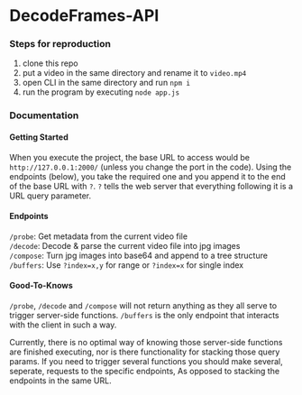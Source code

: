 # DecodeFrames-API

### Steps for reproduction

1. clone this repo
2. put a video in the same directory and rename it to `video.mp4`
3. open CLI in the same directory and run `npm i`
4. run the program by executing `node app.js`

### Documentation

#### Getting Started

When you execute the project, the base URL to access would be `http://127.0.0.1:2000/` (unless you change the port in the code).
Using the endpoints (below), you take the required one and you append it to the end of the base URL with `?`.
`?` tells the web server that everything following it is a URL query parameter.

#### Endpoints

`/probe`: Get metadata from the current video file <br>
`/decode`: Decode & parse the current video file into jpg images <br>
`/compose`: Turn jpg images into base64 and append to a tree structure <br>
`/buffers`: Use `?index=x,y` for range or `?index=x` for single index

#### Good-To-Knows

`/probe`, `/decode` and `/compose` will not return anything as they all serve to trigger server-side functions.
`/buffers` is the only endpoint that interacts with the client in such a way.

Currently, there is no optimal way of knowing those server-side functions are finished executing, nor is there functionality for stacking those query params. If you need to trigger several functions you should make several, seperate, requests to the specific endpoints, As opposed to stacking the endpoints in the same URL. 
